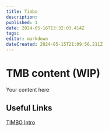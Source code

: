```yaml
---
title: Timbo
description: 
published: 1
date: 2024-05-16T13:32:03.414Z
tags: 
editor: markdown
dateCreated: 2024-05-15T21:09:56.211Z
---
```


# TMB content (WIP)
Your content here

## Useful Links

[TIMBO Intro](/Beamlines/Timbo/tib_intro.md)